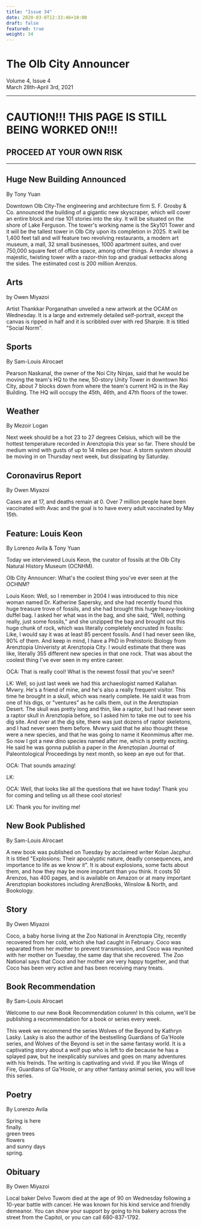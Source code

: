 ```yaml
---
title: "Issue 34"
date: 2020-03-8T12:33:46+10:00
draft: false
featured: true
weight: 34
---
```


# The Olb City Announcer    
Volume 4, Issue 4    
March 28th-April 3rd, 2021    

-----
# CAUTION!!! THIS PAGE IS STILL BEING WORKED ON!!!
## PROCEED AT YOUR OWN RISK
-----


## Huge New Building Announced
By Tony Yuan

Downtown Olb City-The engineering and architecture firm S. F. Grosby & Co. announced the building of a gigantic new skyscraper, which will cover an entire block and rise 101 stories into the sky. It will be situated on the shore of Lake Ferguson. The tower's working name is the Sky101 Tower and it will be the tallest tower in Olb City upon its completion in 2025. It will be 1,400 feet tall and will feature two revolving restaurants, a modern art museum, a mall, 32 small businesses, 1000 apartment suites, and over 750,000 square feet of office space, among other things. A render shows a majestic, twisting tower with a razor-thin top and gradual setbacks along the sides. The estimated cost is 200 million Arenzos.

## Arts
by Owen Miyazoi

Artist Thankkar Porganathan unveiled a new artwork at the OCAM on Wednesday. It is a large and extremely detailed self-portrait, except the canvas is ripped in half and it is scribbled over with red Sharpie. It is titled "Social Norm".

## Sports
By Sam-Louis Alrocaet

Pearson Naskanal, the owner of the Noi City Ninjas, said that he would be moving the team's HQ to the new, 50-story Unity Tower in downtown Noi City, about 7 blocks down from where the team's current HQ is in the Ray Building. The HQ will occupy the 45th, 46th, and 47th floors of the tower.

## Weather
By Mezoir Logan

Next week should be a hot 23 to 27 degrees Celsius, which will be the hottest temperature recorded in Arenztopia this year so far. There should be medium wind with gusts of up to 14 miles per hour. A storm system should be moving in on Thursday next week, but dissipating by Saturday.

## Coronavirus Report
By Owen Miyazoi

Cases are at 17, and deaths remain at 0. Over 7 million people have been vaccinated with Avac and the goal is to have every adult vaccinated by May 15th.

## Feature: Louis Keon
By Lorenzo Avila & Tony Yuan

Today we interviewed Louis Keon, the curator of fossils at the Olb City Natural History Museum (OCNHM).

Olb City Announcer: What's the coolest thing you've ever seen at the OCHNM?

Louis Keon: Well, so I remember in 2004 I was introduced to this nice woman named Dr. Katherine Sapersky, and she had recently found this huge treasure trove of fossils, and she had brought this huge heavy-looking duffel bag. I asked her what was in the bag, and she said, "Well, nothing really, just some fossils," and she unzipped the bag and brought out this huge chunk of rock, which was literally completely encrusted in fossils: Like, I would say it was at least 85 percent fossils. And I had never seen like, 90% of them. And keep in mind, I have a PhD in Prehistoric Biology from Arenztopia Univeristy at Arenztopia City. I would estimate that there was like, literally 355 different new species in that one rock. That was about the coolest thing I've ever seen in my entire career.

OCA: That is really cool! What is the newest fossil that you've seen?

LK: Well, so just last week we had this archaeologist named Kallahan Mvwry. He's a friend of mine, and he's also a really frequent visitor. This time he brought in a skull, which was nearly complete. He said it was from one of his digs, or "ventures" as he calls them, out in the Arenztopian Desert. The skull was pretty long and thin, like a raptor, but I had never seen a raptor skull in Arenztopia before, so I asked him to take me out to see his dig site. And over at the dig site, there was just dozens of raptor skeletons, and I had never seen them before. Mvwry said that he also thought these were a new species, and that he was going to name it Keonmimus after me. So now I got a new dino species named after me, which is pretty exciting. He said he was gonna publish a paper in the Arenztopian Journal of Paleontological Proceedings by next month, so keep an eye out for that.

OCA: That sounds amazing! 

LK:

OCA: Well, that looks like all the questions that we have today! Thank you for coming and telling us all these cool stories!

LK: Thank you for inviting me!

## New Book Published
By Sam-Louis Alrocaet

A new book was published on Tuesday by acclaimed writer Kolan Jacphur. It is titled "Explosions: Their apocalyptic nature, deadly consequences, and importance to life as we know it". It is about explosions, some facts about them, and how they may be more important than you think. It costs 50 Arenzos, has 400 pages, and is available on Amazon or at many important Arenztopian bookstores including ArenzBooks, Winslow & North, and Bookology.

## Story
By Owen Miyazoi

Coco, a baby horse living at the Zoo National in Arenztopia City, recently recovered from her cold, which she had caught in February. Coco was separated from her mother to prevent transmission, and Coco was reunited with her mother on Tuesday, the same day that she recovered. The Zoo National says that Coco and her mother are very happy together, and that Coco has been very active and has been receiving many treats.

## Book Recommendation
By Sam-Louis Alrocaet

Welcome to our new Book Recommendation column! In this column, we'll be publishing a recommendation for a book or series every week.

This week we recommend the series Wolves of the Beyond by Kathryn Lasky. Lasky is also the author of the bestselling Guardians of Ga'Hoole series, and Wolves of the Beyond is set in the same fantasy world. It is a captivating story about a wolf pup who is left to die because he has a splayed paw, but he inexplicably survives and goes on many adventures with his freinds. The writing is captivating and vivid. If you like Wings of Fire, Guardians of Ga'Hoole, or any other fantasy animal series, you will love this series.

## Poetry
By Lorenzo Avila

Spring is here    
finally.    
green trees    
flowers    
and sunny days    
spring.    

## Obituary
By Owen Miyazoi

Local baker Delvo Tuwom died at the age of 90 on Wednesday following a 10-year battle with cancer. He was known for his kind service and friendly demeanor. You can show your support by going to his bakery across the street from the Capitol, or you can call 680-837-1792.
